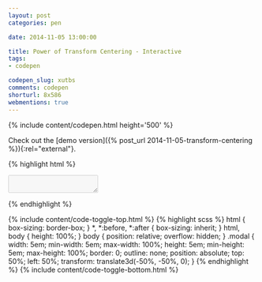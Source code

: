 ```yaml
---
layout: post
categories: pen

date: 2014-11-05 13:00:00

title: Power of Transform Centering - Interactive
tags:
- codepen

codepen_slug: xutbs
comments: codepen
shorturl: 8x586
webmentions: true
---
```



{% include content/codepen.html height='500' %}

Check out the [demo version]({% post_url 2014-11-05-transform-centering %}){:rel="external"}.

{% highlight html %}
<textarea class="modal" disabled></textarea>
{% endhighlight %}

{% include content/code-toggle-top.html %}
{% highlight scss %}
html {
    box-sizing: border-box;
}
*, *:before, *:after {
    box-sizing: inherit;
}
html,
body {
    height: 100%;
}
body {
    position: relative;
    overflow: hidden;
}
.modal {
    width:     5em;
    min-width: 5em;
    max-width: 100%;
    height:     5em;
    min-height: 5em;
    max-height: 100%;
    border: 0;
    outline: none;
    position: absolute;
    top:  50%;
    left: 50%;
    transform: translate3d(-50%, -50%, 0);
}
{% endhighlight %}
{% include content/code-toggle-bottom.html %}
